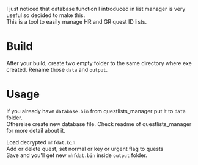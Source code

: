 I just noticed that database function I introduced in list manager is very useful so decided to make this.  
This is a tool to easily manage HR and GR quest ID lists.

# Build
After your build, create two empty folder to the same directory where exe created. Rename those `data` and `output`.

# Usage
If you already have `database.bin` from questlists_manager put it to `data` folder.  
Othereise create new database file. Check readme of questlists_manager for more detail about it.  

Load decrypted `mhfdat.bin`.  
Add or delete quest, set normal or key or urgent flag to quests  
Save and you'll get new `mhfdat.bin` inside `output` folder.
